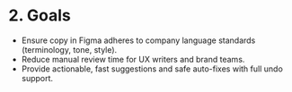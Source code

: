 # 2. Goals
- Ensure copy in Figma adheres to company language standards (terminology, tone, style).
- Reduce manual review time for UX writers and brand teams.
- Provide actionable, fast suggestions and safe auto-fixes with full undo support.
